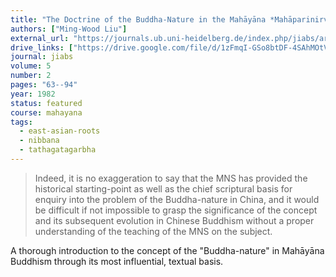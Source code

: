 ```yaml
---
title: "The Doctrine of the Buddha-Nature in the Mahāyāna *Mahāparinirvāṇa-Sūtra*"
authors: ["Ming-Wood Liu"]
external_url: "https://journals.ub.uni-heidelberg.de/index.php/jiabs/article/view/8578/2485"
drive_links: ["https://drive.google.com/file/d/1zFmqI-GSo8btDF-4SAhMOtVGHhhrUyBO/view?usp=drivesdk"]
journal: jiabs
volume: 5
number: 2
pages: "63--94"
year: 1982
status: featured
course: mahayana
tags:
  - east-asian-roots
  - nibbana
  - tathagatagarbha
---
```


> Indeed, it is no exaggeration to say that the MNS has provided the
> historical starting-point as well as the chief scriptural basis for
> enquiry into the problem of the Buddha-nature in China, and
> it would be difficult if not impossible to grasp
> the significance of the concept
> and its subsequent evolution in Chinese Buddhism without a
> proper understanding of the teaching of the MNS on the subject.

A thorough introduction to the concept of the "Buddha-nature" in Mahāyāna Buddhism through its most influential, textual basis.
